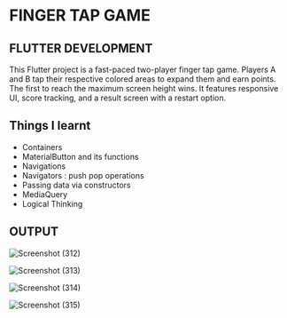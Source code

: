 # FINGER TAP GAME

## FLUTTER DEVELOPMENT

This Flutter project is a fast-paced two-player finger tap game. Players A and B tap their respective colored areas to expand them and earn points. The first to reach the maximum screen height wins. It features responsive UI, score tracking, and a result screen with a restart option.

## Things I learnt
  - Containers
  - MaterialButton and its functions
  - Navigations
  - Navigators : push pop operations
  - Passing data via constructors
  - MediaQuery
  - Logical Thinking

## OUTPUT

![Screenshot (312)](https://github.com/user-attachments/assets/241e5946-9325-4a08-8311-c209bb9b057f)



![Screenshot (313)](https://github.com/user-attachments/assets/8ec8e27b-dedd-4a7c-8b9f-923136f6cb25)




![Screenshot (314)](https://github.com/user-attachments/assets/dee7636c-a8c0-4ab5-a5a7-2d30637b34da)




![Screenshot (315)](https://github.com/user-attachments/assets/ccbdb6f5-3e86-4526-a614-0647d2d2a4d7)
